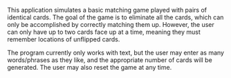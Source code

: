 This application simulates a basic matching game played with pairs of identical cards. The goal of the game is to eliminate all the cards, which can only be accomplished by correctly matching them up. However, the user can only have up to two cards face up at a time, meaning they must remember locations of unflipped cards.

The program currently only works with text, but the user may enter as many words/phrases as they like,  and the appropriate number of cards will be generated. The user may also reset the game at any time.
